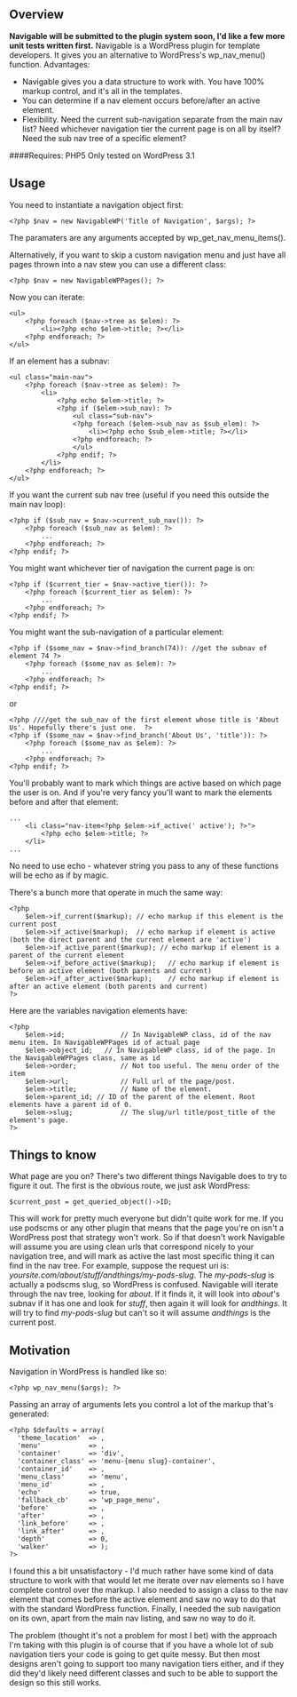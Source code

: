Overview
----

__Navigable will be submitted to the plugin system soon, I'd like a few more unit tests written first.__
Navigable is a WordPress plugin for template developers. It gives you an alternative to WordPress's wp_nav_menu() function. Advantages:

* Navigable gives you a data structure to work with. You have 100% markup control, and it's all in the templates.
* You can determine if a nav element occurs before/after an active element.
* Flexibility. Need the current sub-navigation separate from the main nav list? Need whichever navigation tier the current page is on all by itself? Need the sub nav tree of a specific element?

####Requires:
PHP5
Only tested on WordPress 3.1

Usage
------
You need to instantiate a navigation object first:

    <?php $nav = new NavigableWP('Title of Navigation', $args); ?>

The paramaters are any arguments accepted by wp_get_nav_menu_items().

Alternatively, if you want to skip a custom navigation menu and just have all pages thrown into a nav stew you can use a different class:

    <?php $nav = new NavigableWPPages(); ?>

Now you can iterate:

    <ul>
        <?php foreach ($nav->tree as $elem): ?>
            <li><?php echo $elem->title; ?></li>
        <?php endforeach; ?>
    </ul>

If an element has a subnav:

    <ul class="main-nav">
        <?php foreach ($nav->tree as $elem): ?>
            <li>
                <?php echo $elem->title; ?>
                <?php if ($elem->sub_nav): ?>
                    <ul class="sub-nav">
                    <?php foreach ($elem->sub_nav as $sub_elem): ?>
                        <li><?php echo $sub_elem->title; ?></li>
                    <?php endforeach; ?>
                    </ul>
                <?php endif; ?>
            </li>
        <?php endforeach; ?>
    </ul>
	
If you want the current sub nav tree (useful if you need this outside the main nav loop):

    <?php if ($sub_nav = $nav->current_sub_nav()): ?>
        <?php foreach ($sub_nav as $elem): ?>
            ...
        <?php endforeach; ?>
    <?php endif; ?> 

You might want whichever tier of navigation the current page is on:

    <?php if ($current_tier = $nav->active_tier()): ?>
        <?php foreach ($current_tier as $elem): ?>
            ...
        <?php endforeach; ?>
    <?php endif; ?>

You might want the sub-navigation of a particular element:

    <?php if ($some_nav = $nav->find_branch(74)): //get the subnav of element 74 ?>
        <?php foreach ($some_nav as $elem): ?>
            ...
        <?php endforeach; ?>
    <?php endif; ?>
	
or

    <?php ////get the sub_nav of the first element whose title is 'About Us'. Hopefully there's just one.  ?>
    <?php if ($some_nav = $nav->find_branch('About Us', 'title')): ?>
        <?php foreach ($some_nav as $elem): ?>
            ...
        <?php endforeach; ?>
    <?php endif; ?>


You'll probably want to mark which things are active based on which page the user is on. And if you're very fancy you'll want to mark the elements before and after that element:

    ...
        <li class="nav-item<?php $elem->if_active(' active'); ?>">
            <?php echo $elem->title; ?>
        </li>
    ...

No need to use echo - whatever string you pass to any of these functions will be echo as if by magic.

There's a bunch more that operate in much the same way:

    <?php
        $elem->if_current($markup); // echo markup if this element is the current post
        $elem->if_active($markup);	// echo markup if element is active (both the direct parent and the current element are 'active')
        $elem->if_active_parent($markup); // echo markup if element is a parent of the current element
        $elem->if_before_active($markup);	// echo markup if element is before an active element (both parents and current)
        $elem->if_after_active($markup);	// echo markup if element is after an active element (both parents and current)
    ?>

Here are the variables navigation elements have: 

    <?php
        $elem->id;				// In NavigableWP class, id of the nav menu item. In NavigableWPPages id of actual page
        $elem->object_id;	// In NavigableWP class, id of the page. In the NavigableWPPages class, same as id
        $elem->order;			// Not too useful. The menu order of the item
        $elem->url;				// Full url of the page/post.
        $elem->title;			// Name of the element.
        $elem->parent_id; // ID of the parent of the element. Root elements have a parent id of 0.
        $elem->slug;			// The slug/url title/post_title of the element's page.
    ?>

Things to know
----
What page are you on? There's two different things Navigable does to try to figure it out. The first is the obvious route, we just ask WordPress: 

    $current_post = get_queried_object()->ID;

This will work for pretty much everyone but didn't quite work for me. If you use podscms or any other plugin that means that the page you're on isn't a WordPress post that strategy won't work. So if that doesn't work Navigable will assume you are using clean urls that correspond nicely to your navigation tree, and will mark as active the last most specific thing it can find in the nav tree. For example, suppose the request uri is: *yoursite.com/about/stuff/andthings/my-pods-slug*. The *my-pods-slug* is actually a podscms slug, so WordPress is confused. Navigable will iterate through the nav tree, looking for *about*. If it finds it, it will look into *about*'s subnav if it has one and look for *stuff*, then again it will look for *andthings*. It will try to find *my-pods-slug* but can't so it will assume *andthings* is the current post.


Motivation
-----
Navigation in WordPress is handled like so: 
 
	<?php wp_nav_menu($args); ?>

Passing an array of arguments lets you control a lot of the markup that's generated:

	<?php $defaults = array(
	  'theme_location'  => ,
	  'menu'            => , 
	  'container'       => 'div', 
	  'container_class' => 'menu-{menu slug}-container', 
	  'container_id'    => , 
	  'menu_class'      => 'menu', 
	  'menu_id'         => ,
	  'echo'            => true,
	  'fallback_cb'     => 'wp_page_menu',
	  'before'          => ,
	  'after'           => ,
	  'link_before'     => ,
	  'link_after'      => ,
	  'depth'           => 0,
	  'walker'          => );
	?>

I found this a bit unsatisfactory - I'd much rather have some kind of
data structure to work with that would let me iterate over nav elements
so I have complete control over the markup. I also needed to assign a
class to the nav element that comes before the active element and saw no
way to do that with the standard WordPress function. Finally, I needed
the sub navigation on its own, apart from the main nav listing, and saw
no way to do it.

The problem (thought it's not a problem for most I bet) with the approach I'm taking with this plugin is of course that if you have a whole lot of sub navigation tiers your code is going to get quite messy. But then most designs aren't going to support too many navigation tiers either, and if they did they'd likely need different classes and such to be able to support the design so this still works.

